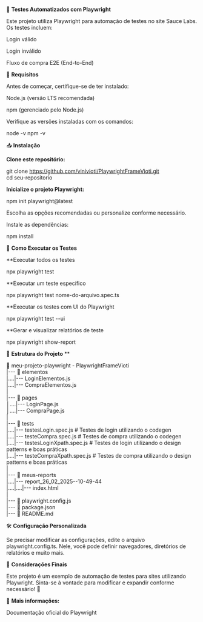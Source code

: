 🚀 **Testes Automatizados com Playwright**

Este projeto utiliza Playwright para automação de testes no site Sauce Labs. Os testes incluem:

Login válido

Login inválido

Fluxo de compra E2E (End-to-End)

📌 **Requisitos**

Antes de começar, certifique-se de ter instalado:

Node.js (versão LTS recomendada)

npm (gerenciado pelo Node.js)

Verifique as versões instaladas com os comandos:

node -v
npm -v

📥 **Instalação**

**Clone este repositório:**

git clone https://github.com/vinivioti/PlaywrightFrameVioti.git<br>
cd seu-repositorio

**Inicialize o projeto Playwright:**

npm init playwright@latest

Escolha as opções recomendadas ou personalize conforme necessário.

Instale as dependências:

npm install

🚀 **Como Executar os Testes**

**Executar todos os testes

npx playwright test

**Executar um teste específico

npx playwright test nome-do-arquivo.spec.ts

**Executar os testes com UI do Playwright

npx playwright test --ui

**Gerar e visualizar relatórios de teste

npx playwright show-report

📂 **Estrutura do Projeto** **

📂 meu-projeto-playwright - PlaywrightFrameVioti<br>
 |--- 📂 elementos<br>
 |....|--- LoginElementos.js<br>
 |....|--- CompraElementos.js<br>
 |<br>
 |--- 📂 pages<br>
 │....|--- LoginPage.js<br>
 │....|--- CompraPage.js<br>
 |<br>
 |--- 📂 tests<br>
 |....|--- testesLogin.spec.js  # Testes de login utilizando o codegen<br>
 |....|--- testeCompra.spec.js # Testes de compra utilizando o codegen<br>
 |....|--- testesLoginXpath.spec.js  # Testes de login utilizando o design patterns e boas práticas<br>
 |....|--- testeCompraXpath.spec.js # Testes de compra utilizando o design patterns e boas práticas<br>
 |<br>
 |--- 📂 meus-reports<br>
 |....|--- report_26_02_2025--10-49-44<br>
 |....|....|--- index.html<br>
 |<br>
 |--- 📜 playwright.config.js<br>
 |--- 📜 package.json<br>
 |--- 📜 README.md<br>

🛠 **Configuração Personalizada**

Se precisar modificar as configurações, edite o arquivo playwright.config.ts. Nele, você pode definir navegadores, diretórios de relatórios e muito mais.

📌 **Considerações Finais**

Este projeto é um exemplo de automação de testes para sites utilizando Playwright. Sinta-se à vontade para modificar e expandir conforme necessário! 🎯

🔗 **Mais informações:**

Documentação oficial do Playwright


